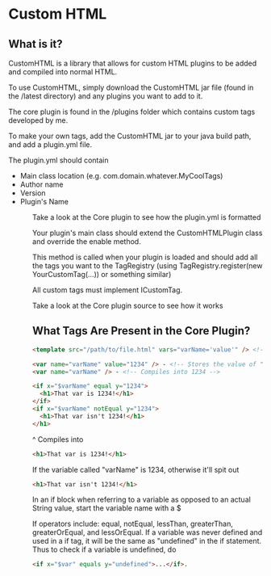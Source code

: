 <h1>Custom HTML</h1>
<h2>What is it?</h2>
<p>CustomHTML is a library that allows for custom HTML plugins to be added and compiled into normal HTML.</p>
<p>To use CustomHTML, simply download the CustomHTML jar file (found in the /latest directory) and any plugins you want to add to it.</p>
<p>The core plugin is found in the /plugins folder which contains custom tags developed by me.</p>
<p>To make your own tags, add the CustomHTML jar to your java build path, and add a plugin.yml file.</p>
<p>The plugin.yml should contain
<ul>
  <li>Main class location (e.g. com.domain.whatever.MyCoolTags)</li>
  <li>Author name</li>
  <li>Version</li>
  <li>Plugin's Name</li>
<ul>
</p>
<p>Take a look at the Core plugin to see how the plugin.yml is formatted</p>
<p>Your plugin's main class should extend the CustomHTMLPlugin class and override the enable method.</p>
<p>This method is called when your plugin is loaded and should add all the tags you want to the TagRegistry (using TagRegistry.register(new YourCustomTag(...)) or something similar)</p>
<p>All custom tags must implement ICustomTag.</p>
<p>Take a look at the Core plugin source to see how it works</p>

<h2>What Tags Are Present in the Core Plugin?</h2>

```html
<template src="/path/to/file.html" vars="varName='value'" /> <!-- Copies and pastes one file into this one -->
```

```html
<var name="varName" value="1234" /> - <!-- Stores the value of "1234" in a variable called "varName" -->
<var name="varName" /> - <!-- Compiles into 1234 -->
```

```html
<if x="$varName" equal y="1234">
  <h1>That var is 1234!</h1>
</if>
<if x="$varName" notEqual y="1234">
  <h1>That var isn't 1234!</h1>
</h1>
```

^ Compiles into
```html
<h1>That var is 1234!</h1>
```
If the variable called "varName" is 1234, otherwise it'll spit out
```html
<h1>That var isn't 1234!</h1>
```
In an if block when referring to a variable as opposed to an actual String value, start the variable name with a $

If operators include: equal, notEqual, lessThan, greaterThan, greaterOrEqual, and lessOrEqual.
If a variable was never defined and used in a if tag, it will be the same as "undefined" in the if statement.
Thus to check if a variable is undefined, do
```html
<if x="$var" equals y="undefined">...</if>.
```
